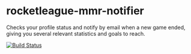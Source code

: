 # rocketleague-mmr-notifier
Checks your profile status and notify by email when a new game ended, giving you several relevant statistics and goals to reach.

[![Build Status](https://travis-ci.org/RayanoxPersonalProjects/rocketleague-mmr-notifier.svg?branch=master)](https://travis-ci.org/RayanoxPersonalProjects/rocketleague-mmr-notifier)
